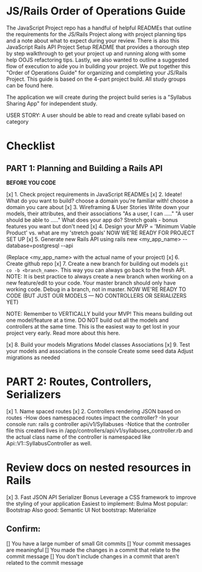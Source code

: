 # JS/Rails Order of Operations Guide
The JavaScript Project repo has a handful of helpful READMEs that outline the requirements for the JS/Rails Project along with project planning tips and a note about what to expect during your review. There is also this JavaScript Rails API Project Setup README that provides a thorough step by step walkthrough to get your project up and running along with some help OOJS refactoring tips. Lastly, we also wanted to outline a suggested flow of execution to aide you in building your project. We put together this "Order of Operations Guide" for organizing and completing your JS/Rails Project. This guide is based on the 4-part project build. All study groups can be found here.

The application we will create during the project build series is a "Syllabus Sharing App" for independent study.

USER STORY: A user should be able to read and create syllabi based on category

# Checklist
## PART 1: Planning and Building a Rails API
**BEFORE YOU CODE**

[x] 1. Check project requirements in JavaScript READMEs
[x] 2. Ideate! What do you want to build?
choose a domain you're familiar with!
choose a domain you care about
[x] 3. Wireframing & User Stories
Write down your models, their attributes, and their associations
"As a user, I can ....."
"A user should be able to ....."
What does your app do?
Stretch goals - bonus features you want but don't need
[x] 4. Design your MVP = 'Minimum Viable Product' vs. what are my 'stretch goals'
NOW WE'RE READY FOR PROJECT SET UP
[x] 5. Generate new Rails API using rails new <my_app_name> --database=postgresql --api

(Replace <my_app_name> with the actual name of your project)
[x] 6. Create github repo
[x] 7. Create a new branch for building out models `git co -b <branch_name>`. This way you can always go back to the fresh API.
NOTE: It is best practice to always create a new branch when working on a new feature/edit to your code. Your master branch should only have working code. Debug in a branch, not in master.
NOW WE'RE READY TO CODE (BUT JUST OUR MODELS — NO CONTROLLERS OR SERIALIZERS YET)

NOTE: Remember to VERTICALLY build your MVP! This means building out one model/feature at a time. DO NOT build out all the models and controllers at the same time. This is the easiest way to get lost in your project very early. Read more about this here.

[x] 8. Build your models
Migrations
Model classes
Associations
[x] 9. Test your models and associations in the console
Create some seed data
Adjust migrations as needed

# PART 2: Routes, Controllers, Serializers
[x] 1. Name spaced routes
[x] 2. Controllers rendering JSON based on routes
    -How does namespaced routes impact the controller?
        -In your console run: rails g controller api/v1/Syllabuses
        -Notice that the controller file this created lives in /app/controllers/api/v1/syllabuses_controller.rb and the actual class name of the controller is namespaced like Api::V1::SyllabusController as well.
# Review docs on nested resources in Rails
[x] 3. Fast JSON API Serializer
Bonus
 Leverage a CSS framework to improve the styling of your application
Easiest to implement: Bulma
Most popular: Bootstrap
Also good: Semantic UI
Not bootstrap: Materialize

## Confirm:
[] You have a large number of small Git commits
[] Your commit messages are meaningful
[] You made the changes in a commit that relate to the commit message
[] You don't include changes in a commit that aren't related to the commit message